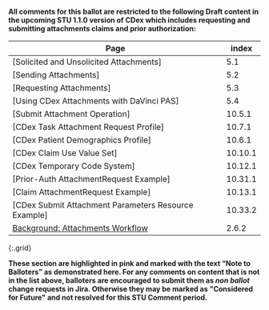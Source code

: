<div markdown="1" class="note-to-balloters">

**All comments for this ballot are restricted to the following Draft content in the upcoming STU 1.1.0 version of CDex which includes requesting and submitting attachments claims and prior authorization:**

| Page | index |
|-------|---|
| [Solicited and Unsolicited Attachments] | 5.1 |
| [Sending Attachments] | 5.2 |
| [Requesting Attachments] | 5.3 |
| [Using CDex Attachments with DaVinci PAS] | 5.4 |
| [Submit Attachment Operation] | 10.5.1 |
| [CDex Task Attachment Request Profile] | 10.7.1 |
| [CDex Patient Demographics Profile] | 10.6.1 |
| [CDex Claim Use Value Set] | 10.10.1 |
| [CDex Temporary Code System] | 10.12.1 |
| [Prior-Auth AttachmentRequest Example] | 10.31.1 |
| [Claim AttachmentRequest Example] | 10.13.1 |
| [CDex Submit Attachment Parameters Resource Example] | 10.33.2 |
| [Background: Attachments Workflow](background.html#attachments-workflow) | 2.6.2 |
{:.grid}

**These section are highlighted in pink and marked with the text “Note to Balloters” as demonstrated here. For any comments on content that is not in the list above, balloters are encouraged to submit them as *non ballot* change requests in Jira. Otherwise they may be marked as "Considered for Future" and not resolved for this STU Comment period.**

</div>